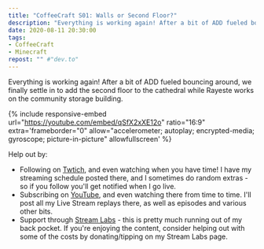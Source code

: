```yaml
---
title: "CoffeeCraft S01: Walls or Second Floor?"
description: "Everything is working again! After a bit of ADD fueled bouncing around, we finally settle in to add the second floor to the cathedral while Rayeste works on the community storage building."
date: 2020-08-11 20:30:00
tags:
- CoffeeCraft
- Minecraft
repost: "" #"dev.to"
---
```


Everything is working again! After a bit of ADD fueled bouncing around, we finally settle in to add the second floor to the cathedral while Rayeste works on the community storage building.
<!--more-->

{% include responsive-embed url="https://youtube.com/embed/qSfX2xXE12o" ratio="16:9" extra='frameborder="0" allow="accelerometer; autoplay; encrypted-media; gyroscope; picture-in-picture" allowfullscreen' %}

Help out by:
 * Following on [Twtich](https://twitch.tv/AnonJr_Live), and even watching when you have time! I have my streaming schedule posted there, and I sometimes do random extras - so if you follow you'll get notified when I go live.
 * Subscribing on [YouTube](http://www.youtube.com/channel/UCXafqhKHbkSUIrq0LAuu0tw), and even watching there from time to time. I'll post all my Live Stream replays there, as well as episodes and various other bits.
 * Support through [Stream Labs](https://streamlabs.com/anonjr_live) - this is pretty much running out of my back pocket. If you're enjoying the content, consider helping out with some of the costs by donating/tipping on my Stream Labs page.